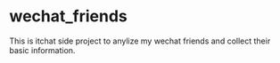 # wechat_friends
This is itchat side project to anylize my wechat friends and collect their basic information.

